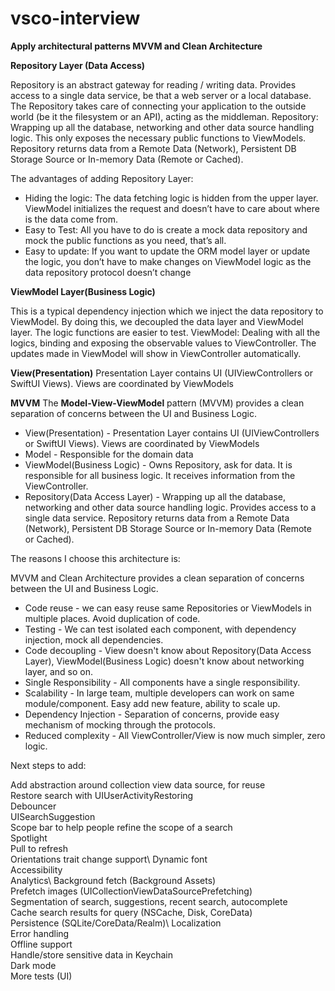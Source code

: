 # vsco-interview

**Apply architectural patterns MVVM and Clean Architecture**

**Repository Layer (Data Access)**

Repository is an abstract gateway for reading / writing data. Provides access to a single data service, be that a web server or a local database.
The Repository takes care of connecting your application to the outside world (be it the filesystem or an API), acting as the middleman.
Repository: Wrapping up all the database, networking and other data source handling logic. This only exposes the necessary public functions to ViewModels.
Repository returns data from a Remote Data (Network), Persistent DB Storage Source or In-memory Data (Remote or Cached).

The advantages of adding Repository Layer:
* Hiding the logic: The data fetching logic is hidden from the upper layer. ViewModel initializes the request and doesn’t have to care about where is the data come from.
* Easy to Test: All you have to do is create a mock data repository and mock the public functions as you need, that’s all.
* Easy to update: If you want to update the ORM model layer or update the logic, you don’t have to make changes on ViewModel logic as the data repository protocol doesn’t change

**ViewModel Layer(Business Logic)**

This is a typical dependency injection which we inject the data repository to ViewModel. By doing this, we decoupled the data layer and ViewModel layer. The logic functions are easier to test.
ViewModel: Dealing with all the logics, binding and exposing the observable values to ViewController. The updates made in ViewModel will show in ViewController automatically.

**View(Presentation)**
Presentation Layer contains UI (UIViewControllers or SwiftUI Views). Views are coordinated by ViewModels 

**MVVM**
The **Model-View-ViewModel** pattern (MVVM) provides a clean separation of concerns between the UI and Business Logic.
* View(Presentation) - Presentation Layer contains UI (UIViewControllers or SwiftUI Views). Views are coordinated by ViewModels
* Model - Responsible for the domain data
* ViewModel(Business Logic) - Owns Repository, ask for data. It is responsible for all business logic. It receives information from the ViewController.
* Repository(Data Access Layer) - Wrapping up all the database, networking and other data source handling logic. Provides access to a single data service. Repository returns data from a Remote Data (Network), Persistent DB Storage Source or In-memory Data (Remote or Cached).

The reasons I choose this architecture is:

MVVM and Clean Architecture provides a clean separation of concerns between the UI and Business Logic.
* Code reuse - we can easy reuse same Repositories or ViewModels in multiple places. Avoid duplication of code.
* Testing - We can test isolated each component, with dependency injection, mock all dependencies.
* Code decoupling - View doesn't know about Repository(Data Access Layer), ViewModel(Business Logic) doesn't know about networking layer, and so on.
* Single Responsibility - All components have a single responsibility.
* Scalability - In large team, multiple developers can work on same module/component. Easy add new feature, ability to scale up.
* Dependency Injection - Separation of concerns, provide easy mechanism of mocking through the protocols.
* Reduced complexity - All ViewController/View is now much simpler, zero logic.

Next steps to add:

Add abstraction around collection view data source, for reuse\
Restore search with UIUserActivityRestoring\
Debouncer\
UISearchSuggestion\
Scope bar to help people refine the scope of a search\
Spotlight\
Pull to refresh\
Orientations trait change support\ 
Dynamic font\
Accessibility\
Analytics\ 
Background fetch (Background Assets)\
Prefetch images (UICollectionViewDataSourcePrefetching)\
Segmentation of search, suggestions, recent search, autocomplete\
Cache search results for query (NSCache, Disk, CoreData)\
Persistence (SQLite/CoreData/Realm)\ 
Localization\
Error handling\
Offline support\
Handle/store sensitive data in Keychain\
Dark mode\
More tests (UI)


